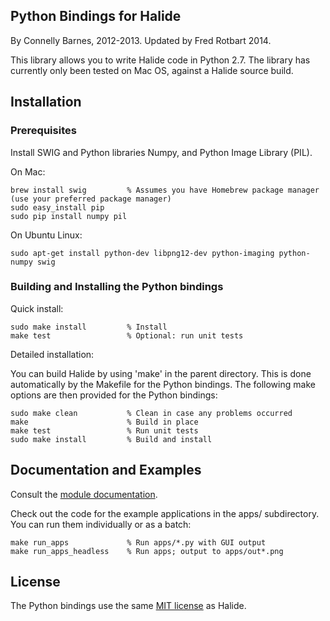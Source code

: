 Python Bindings for Halide
--------------------------

By Connelly Barnes, 2012-2013.
Updated by Fred Rotbart 2014.

This library allows you to write Halide code in Python 2.7. The library has currently only been tested on Mac OS, against a Halide source build.

Installation
------------

### Prerequisites

Install SWIG and Python libraries Numpy, and Python Image Library (PIL).

On Mac:

    brew install swig         % Assumes you have Homebrew package manager (use your preferred package manager)
    sudo easy_install pip
    sudo pip install numpy pil

On Ubuntu Linux:

    sudo apt-get install python-dev libpng12-dev python-imaging python-numpy swig

### Building and Installing the Python bindings

Quick install:

    sudo make install         % Install
    make test                 % Optional: run unit tests

Detailed installation:

You can build Halide by using 'make' in the parent directory. This is done automatically by the Makefile for the Python bindings. The following make options are then provided for the Python bindings:

    sudo make clean           % Clean in case any problems occurred
    make                      % Build in place
    make test                 % Run unit tests
    sudo make install         % Build and install

Documentation and Examples
--------------------------

Consult the [module documentation](http://connellybarnes.com/documents/halide/).

Check out the code for the example applications in the apps/ subdirectory. You can run them individually or as a batch:

    make run_apps             % Run apps/*.py with GUI output 
    make run_apps_headless    % Run apps; output to apps/out*.png

License
-------

The Python bindings use the same [MIT license](https://github.com/halide/Halide/blob/master/LICENSE.txt) as Halide.
